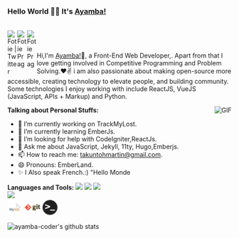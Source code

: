 ### Hello World 👋🏾 It's [Ayamba!](https://ayamba-coder.github.io/)

<br/>

<a href="https://twitter.com/fotie_codes">
<img align="left" alt="Fotie | Twitter" width="22px" src="https://cdn.jsdelivr.net/npm/simple-icons@v3/icons/twitter.svg" />
</a>
<a href="https://www.linkedin.com/in/batey-martin-7490a21b6/">
<img align="left" alt="Fotie Prag" width="22px" src="https://cdn.jsdelivr.net/npm/simple-icons@v3/icons/linkedin.svg" />
</a>
<a href="https://www.instagram.com/bate_martin/">
<img align="left" alt="Fotie Prag" width="22px" src="https://cdn.jsdelivr.net/npm/simple-icons@v3/icons/instagram.svg" />
</a>
<br />

<br />

Hi,I'm [Ayamba!](https://ayamba-coder.github.io/)🙌, a Front-End Web Developer,. Apart from that I love getting involved in Competitive Programming and Problem Solving.❤✌ i am also passionate about making open-source more accessible, creating technology to elevate people, and building community. Some technologies I enjoy working with include ReactJS, VueJS (JavaScript, APIs + Markup) and Python.

<img align="right" alt="GIF" src="https://media.giphy.com/media/USV0ym3bVWQJJmNu3N/giphy.gif" />

**Talking about Personal Stuffs:**
- 🔭 I’m currently working on TrackMyLost.
- 🌱 I’m currently learning EmberJs.
- 🤔 I’m looking for help with CodeIgniter,ReactJs.
- 💬 Ask me about JavaScript, Jekyll, 11ty, Hugo,Emberjs.
- 📫 How to reach me: takuntohmartin@gmail.com.
- 😄 Pronouns: EmberLand.
- ✨ I Also speak French.:) "Hello Monde

**Languages and Tools:**
<code><img height="30" src="https://cdn.icon-icons.com/icons2/2108/PNG/512/javascript_icon_130900.png"></code>
<code><img height="30" src="https://cdn.iconscout.com/icon/free/png-256/vuejs-1175052.png"></code>
<code><img height="30" src="https://camo.githubusercontent.com/cd4f6f29ed0f1380ac3e56c3b8fa67f019f0db2f/687474703a2f2f73616368696e63686f7072612e636f6465732f44657669436f6e2f69636f6e732f6e6f64656a732f6e6f64656a732d6f726967696e616c2d776f72646d61726b2e737667"></code>
<code>
  <img height="35" src="https://camo.githubusercontent.com/6be3646ce76e40755a02311173db81cfdb506cbf/687474703a2f2f73616368696e63686f7072612e636f6465732f44657669436f6e2f69636f6e732f68746d6c352f68746d6c352d6f726967696e616c2d776f72646d61726b2e737667">
</code>
<code><img height="35" src="https://raw.githubusercontent.com/github/explore/80688e429a7d4ef2fca1e82350fe8e3517d3494d/topics/mysql/mysql.png"></code>
<code><img height="35" src="https://raw.githubusercontent.com/github/explore/80688e429a7d4ef2fca1e82350fe8e3517d3494d/topics/git/git.png"></code>
<code><img height="35" src="https://raw.githubusercontent.com/github/explore/80688e429a7d4ef2fca1e82350fe8e3517d3494d/topics/terminal/terminal.png"></code>

![ayamba-coder's github stats](https://github-readme-stats.vercel.app/api?username=ayamba-coder&show_icons=true&hide_border=true)
